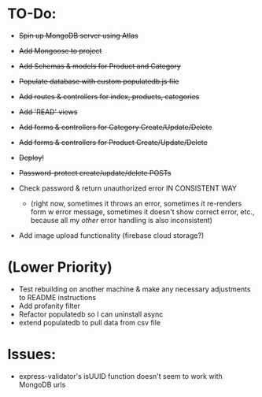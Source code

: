 # TO-Do:

- ~~Spin up MongoDB server using Atlas~~
- ~~Add Mongoose to project~~
- ~~Add Schemas & models for Product and Category~~
- ~~Populate database with custom populatedb.js file~~
- ~~Add routes & controllers for index, products, categories~~
- ~~Add 'READ' views~~
- ~~Add forms & controllers for Category Create/Update/Delete~~
- ~~Add forms & controllers for Product Create/Update/Delete~~
- ~~Deploy!~~
- ~~Password-protect create/update/delete POSTs~~
- Check password & return unauthorized error IN CONSISTENT WAY

  - (right now, sometimes it throws an error, sometimes it re-renders form w error message, sometimes it doesn't show correct error, etc., because all my _other_ error handling is also inconsistent)

- Add image upload functionality (firebase cloud storage?)

# (Lower Priority)

- Test rebuilding on another machine & make any necessary adjustments to README instructions
- Add profanity filter
- Refactor populatedb so I can uninstall async
- extend populatedb to pull data from csv file

# Issues:

- express-validator's isUUID function doesn't seem to work with MongoDB urls
